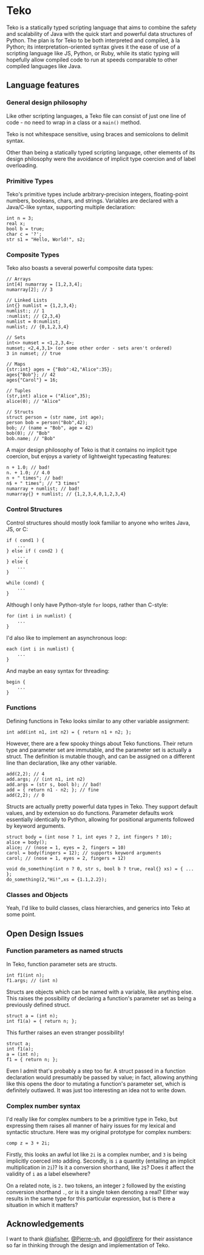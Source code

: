# Teko

Teko is a statically typed scripting language that aims to combine the safety and scalability of Java with the quick start and powerful data structures of Python. The plan is for Teko to be both interpreted and compiled, à la Python; its interpretation-oriented syntax gives it the ease of use of a scripting language like JS, Python, or Ruby, while its static typing will hopefully allow compiled code to run at speeds comparable to other compiled languages like Java.

## Language features

### General design philosophy

Like other scripting languages, a Teko file can consist of just one line of code - no need to wrap in a class or a `main()` method.

Teko is not whitespace sensitive, using braces and semicolons to delimit syntax.

Other than being a statically typed scripting language, other elements of its design philosophy were the avoidance of implicit type coercion and of label overloading.

### Primitive Types

Teko's primitive types include arbitrary-precision integers, floating-point numbers, booleans, chars, and strings. Variables are declared with a Java/C-like syntax, supporting multiple declaration:

```
int n = 3;
real x;
bool b = true;
char c = '?';
str s1 = "Hello, World!", s2;
```

### Composite Types

Teko also boasts a several powerful composite data types:

```
// Arrays
int[4] numarray = [1,2,3,4];
numarray[2]; // 3

// Linked Lists
int{} numlist = {1,2,3,4};
numlist:; // 1
:numlist; // {2,3,4}
numlist = 0:numlist;
numlist; // {0,1,2,3,4}

// Sets
int<> numset = <1,2,3,4>;
numset; <2,4,3,1> (or some other order - sets aren't ordered)
3 in numset; // true

// Maps
{str:int} ages = {"Bob":42,"Alice":35};
ages{"Bob"}; // 42
ages{"Carol"} = 16;

// Tuples
(str,int) alice = ("Alice",35);
alice(0); // "Alice"

// Structs
struct person = (str name, int age);
person bob = person("Bob",42);
bob; // (name = "Bob", age = 42)
bob(0); // "Bob"
bob.name; // "Bob"
```

A major design philosophy of Teko is that it contains no implicit type coercion, but enjoys a variety of lightweight typecasting features:

```
n + 1.0; // bad!
n. + 1.0; // 4.0
n + " times"; // bad!
n$ + " times"; // "3 times"
numarray + numlist; // bad!
numarray{} + numlist; // {1,2,3,4,0,1,2,3,4}
```

### Control Structures

Control structures should mostly  look familiar to anyone who writes Java, JS, or C:

```
if ( cond1 ) {
    ...
} else if ( cond2 ) {
    ...
} else { 
    ...
}

while (cond) {
    ...
}
```

Although I only have Python-style `for` loops, rather than C-style:

```
for (int i in numlist) {
    ...
}
```

I'd also like to implement an asynchronous loop:

```
each (int i in numlist) {
    ...
}
```

And maybe an easy syntax for threading:

```
begin {
    ...
}
```

### Functions

Defining functions in Teko looks similar to any other variable assignment:

```
int add(int n1, int n2) = { return n1 + n2; };
```

However, there are a few spooky things about Teko functions. Their return type and parameter set are immutable, and the parameter set is actually a struct. The definition is mutable though, and can be assigned on a different line than declaration, like any other variable.

```
add(2,2); // 4
add.args; // (int n1, int n2)
add.args = (str s, bool b); // bad!
add = { return n1 - n2; }; // fine
add(2,2); // 0
```

Structs are actually pretty powerful data types in Teko. They support default values, and by extension so do functions. Parameter defaults work essentially identically to Python, allowing for positional arguments followed by keyword arguments.

```
struct body = (int nose ? 1, int eyes ? 2, int fingers ? 10);
alice = body();
alice; // (nose = 1, eyes = 2, fingers = 10)
carol = body(fingers = 12); // supports keyword arguments
carol; // (nose = 1, eyes = 2, fingers = 12)

void do_something(int n ? 0, str s, bool b ? true, real{} xs) = { ... };
do_something(2,"Hi!",xs = {1.1,2.2});
```

### Classes and Objects

Yeah, I'd like to build classes, class hierarchies, and generics into Teko at some point.

## Open Design Issues

### Function parameters as named structs

In Teko, function parameter sets are structs.

```
int f1(int n);
f1.args; // (int n)
```

Structs are objects which can be named with a variable, like anything else. This raises the possibility of declaring a function's parameter set as being a previously defined struct.

```
struct a = (int n);
int f1(a) = { return n; };
```

This further raises an even stranger possibility!

```
struct a;
int f1(a);
a = (int n);
f1 = { return n; };
```

Even I admit that's probably a step too far. A struct passed in a function declaration would presumably be passed by value; in fact, allowing anything like this opens the door to mutating a function's parameter set, which is definitely outlawed. It was just too interesting an idea not to write down.

### Complex number syntax

I'd really like for complex numbers to be a primitive type in Teko, but expressing them raises all manner of hairy issues for my lexical and syntactic structure. Here was my original prototype for complex numbers:

```
comp z = 3 + 2i;
```

Firstly, this looks an awful lot like `2i` is a complex number, and `3` is being implicitly coerced into adding. Secondly, is `i` a quantity (entailing an implicit multiplication in `2i`)? Is it a conversion shorthand, like `2$`? Does it affect the validity of `i` as a label elsewhere?

On a related note, is `2.` two tokens, an integer `2` followed by the existing conversion shorthand `.`, or is it a single token denoting a real? Either way results in the same type for this particular expression, but is there a situation in which it matters?

## Acknowledgements

I want to thank [@iafisher](https://github.com/iafisher), [@Pierre-vh](https://github.com/Pierre-vh), and [@goldfirere](https://github.com/goldfirere/) for their assistance so far in thinking through the design and implementation of Teko.
